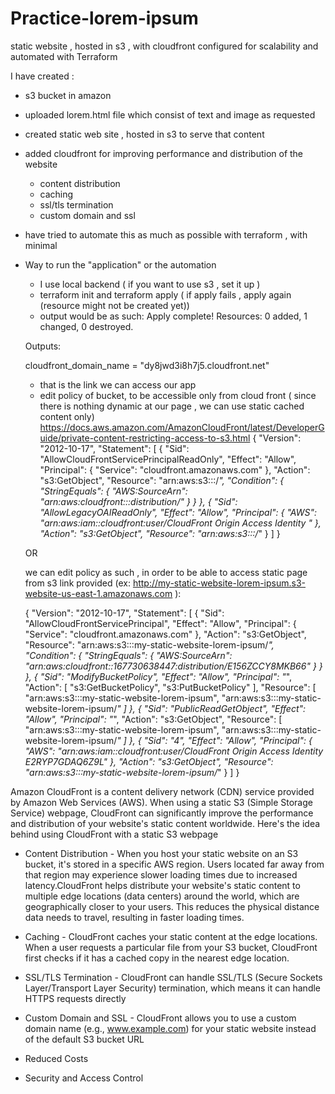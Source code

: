 # Practice-lorem-ipsum
static website , hosted in s3 , with cloudfront configured for scalability and automated with Terraform


I have created :
- s3 bucket in amazon 
- uploaded lorem.html file which consist of text and image as requested
- created static web site , hosted in s3 to serve that content
- added cloudfront for improving performance and distribution of the website
    - content distribution
    - caching
    - ssl/tls termination
    - custom domain and ssl
- have tried to automate this as much as possible with terraform , with minimal
- Way to run the "application" or the automation
    - I use local backend ( if you want to use s3 , set it up )
    - terraform init and terraform apply ( if apply fails , apply again (resource might not be created yet))
    - output would be as such:
    Apply complete! Resources: 0 added, 1 changed, 0 destroyed.

    Outputs:

    cloudfront_domain_name = "dy8jwd3i8h7j5.cloudfront.net"

    - that is the link we can access our app 
    - edit policy of bucket, to be accessible only from cloud front ( since there is nothing dynamic at our page , we can use static cached content only)
    https://docs.aws.amazon.com/AmazonCloudFront/latest/DeveloperGuide/private-content-restricting-access-to-s3.html
    {
    "Version": "2012-10-17",
    "Statement": [
        {
            "Sid": "AllowCloudFrontServicePrincipalReadOnly",
            "Effect": "Allow",
            "Principal": {
                "Service": "cloudfront.amazonaws.com"
            },
            "Action": "s3:GetObject",
            "Resource": "arn:aws:s3:::<S3 bucket name>/*",
            "Condition": {
                "StringEquals": {
                    "AWS:SourceArn": "arn:aws:cloudfront::<AWS account ID>:distribution/<CloudFront distribution ID>"
                }
            }
        },
        {
            "Sid": "AllowLegacyOAIReadOnly",
            "Effect": "Allow",
            "Principal": {
                "AWS": "arn:aws:iam::cloudfront:user/CloudFront Origin Access Identity <origin access identity ID>"
            },
            "Action": "s3:GetObject",
            "Resource": "arn:aws:s3:::<S3 bucket name>/*"
        }
    ]
    }


    OR


    we can edit policy as such , in order to be able to access static page from s3 link provided (ex: http://my-static-website-lorem-ipsum.s3-website-us-east-1.amazonaws.com ):

    {
    "Version": "2012-10-17",
    "Statement": [
        {
            "Sid": "AllowCloudFrontServicePrincipal",
            "Effect": "Allow",
            "Principal": {
                "Service": "cloudfront.amazonaws.com"
            },
            "Action": "s3:GetObject",
            "Resource": "arn:aws:s3:::my-static-website-lorem-ipsum/*",
            "Condition": {
                "StringEquals": {
                    "AWS:SourceArn": "arn:aws:cloudfront::167730638447:distribution/E156ZCCY8MKB66"
                }
            }
        },
        {
            "Sid": "ModifyBucketPolicy",
            "Effect": "Allow",
            "Principal": "*",
            "Action": [
                "s3:GetBucketPolicy",
                "s3:PutBucketPolicy"
            ],
            "Resource": [
                "arn:aws:s3:::my-static-website-lorem-ipsum",
                "arn:aws:s3:::my-static-website-lorem-ipsum/*"
            ]
        },
        {
            "Sid": "PublicReadGetObject",
            "Effect": "Allow",
            "Principal": "*",
            "Action": "s3:GetObject",
            "Resource": [
                "arn:aws:s3:::my-static-website-lorem-ipsum",
                "arn:aws:s3:::my-static-website-lorem-ipsum/*"
            ]
        },
        {
            "Sid": "4",
            "Effect": "Allow",
            "Principal": {
                "AWS": "arn:aws:iam::cloudfront:user/CloudFront Origin Access Identity E2RYP7GDAQ6Z9L"
            },
            "Action": "s3:GetObject",
            "Resource": "arn:aws:s3:::my-static-website-lorem-ipsum/*"
        }
    ]
}
    


Amazon CloudFront is a content delivery network (CDN) service provided by Amazon Web Services (AWS). When using a static S3 (Simple Storage Service) webpage, CloudFront can significantly improve the performance and distribution of your website's static content worldwide. Here's the idea behind using CloudFront with a static S3 webpage
- Content Distribution - When you host your static website on an S3 bucket, it's stored in a specific AWS region. Users located far away from that region may experience slower loading times due to increased latency.CloudFront helps distribute your website's static content to multiple edge locations (data centers) around the world, which are geographically closer to your users. This reduces the physical distance data needs to travel, resulting in faster loading times.

- Caching - CloudFront caches your static content at the edge locations. When a user requests a particular file from your S3 bucket, CloudFront first checks if it has a cached copy in the nearest edge location.

- SSL/TLS Termination - CloudFront can handle SSL/TLS (Secure Sockets Layer/Transport Layer Security) termination, which means it can handle HTTPS requests directly

- Custom Domain and SSL - CloudFront allows you to use a custom domain name (e.g., www.example.com) for your static website instead of the default S3 bucket URL
- Reduced Costs
- Security and Access Control